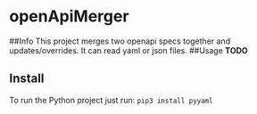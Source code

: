 # openApiMerger
##Info
This project merges two openapi  specs together and  updates/overrides.
It can read yaml or json files.
##Usage
**TODO**

## Install
To run the Python project just run:
`pip3 install pyyaml`